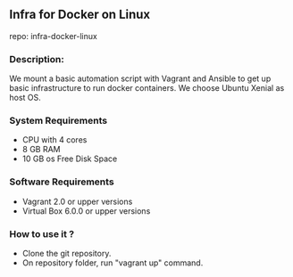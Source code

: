 ## Infra for Docker on Linux
repo: infra-docker-linux

### Description:
We mount a basic automation script with Vagrant and Ansible to get up basic infrastructure to run docker containers. We choose Ubuntu Xenial as host OS. 

### System Requirements
- CPU with 4 cores
- 8 GB RAM
- 10 GB os Free Disk Space

### Software Requirements
- Vagrant 2.0 or upper versions
- Virtual Box 6.0.0 or upper versions

### How to use it ?
- Clone the git repository.
- On repository folder, run "vagrant up" command.